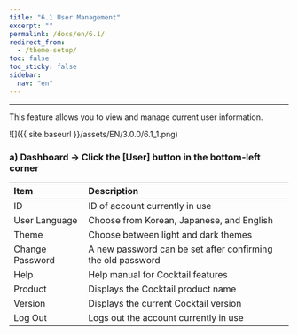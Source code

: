 ```yaml
---
title: "6.1 User Management"
excerpt: ""
permalink: /docs/en/6.1/
redirect_from:
  - /theme-setup/
toc: false
toc_sticky: false
sidebar:
  nav: "en"
---
```



---

This feature allows you to view and manage current user information.

![]({{ site.baseurl }}/assets/EN/3.0.0/6.1_1.png)

### a\) Dashboard → Click the [User] button in the bottom-left corner

| Item | Description |
| :--- | :--- |
| ID | ID of account currently in use |
| User Language | Choose from Korean, Japanese, and English |
| Theme | Choose between light and dark themes |
| Change Password | A new password can be set after confirming the old password |
| Help | Help manual for Cocktail features |
| Product | Displays the Cocktail product name |
| Version | Displays the current Cocktail version |
| Log Out | Logs out the account currently in use |

